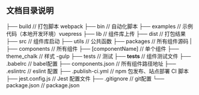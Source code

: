 ## 文档目录说明
├── build                           // 打包脚本 webpack
    ├── bin                         // 自动化脚本
├── examples                        // 示例代码（本地开发环境）vuepress
├── lib                             // 组件库上传
├── dist                             // 打包结果
├── src                             // 组件库启动
    ├── utils                       // 公共函数
├── packages                        // 所有组件源码
|  	├── components                  // 所有组件
      ├── [componentName]           // 单个组件
    ├── theme_chalk                 // 样式 -gulp
├── tests                           // 测试
    ├── __tests__                   // 组件测试文件
├── .babelrc                        // babel配置
├── components.json                 // 所有组件路径地址
├── .eslintrc                       // eslint 配置
├── .publish-ci.yml                 // npm 包发布、站点部署 CI 脚本
├── jest.config.js                  // Jest 配置文件
├── .gitignore                      // git配置
└── package.json                    // package.json